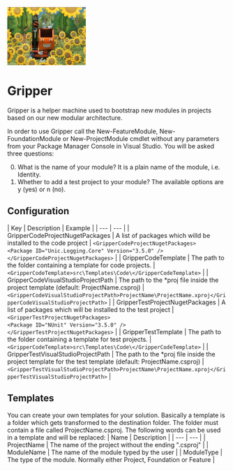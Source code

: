 <div class="chapterlogo"><img src="./Gripper.png" /></div>

# Gripper

Gripper is a helper machine used to bootstrap new modules in projects based on our new modular architecture.

In order to use Gripper call the New-FeatureModule, New-FoundationModule or New-ProjectModule cmdlet without any parameters from your Package Manager Console in Visual Studio. You will be asked three questions:

0. What is the name of your module? It is a plain name of the module, i.e. Identity.
0. Whether to add a test project to your module? The available options are y (yes) or n (no).

## Configuration

| Key | Description | Example | 
| --- | --- |
| GripperCodeProjectNugetPackages | A list of packages which willd be installed to the code project | `<GripperCodeProjectNugetPackages>` <br> `<Package ID="Unic.Logging.Core" Version="3.5.0" />` <br> `</GripperCodeProjectNugetPackages>` |
| GripperCodeTemplate | The path to the folder containing a template for code projects. | `<GripperCodeTemplate>src\Templates\Code\</GripperCodeTemplate>` |
| GripperCodeVisualStudioProjectPath | The path to the *proj file inside the project template (default: ProjectName.csproj) | `<GripperCodeVisualStudioProjectPath>ProjectName\ProjectName.xproj</GripperCodeVisualStudioProjectPath>` |
| GripperTestProjectNugetPackages | A list of packages which will be installed to the test project | `<GripperTestProjectNugetPackages>` <br> `<Package ID="NUnit" Version="3.5.0" />` <br> `</GripperTestProjectNugetPackages>` |
| GripperTestTemplate | The path to the folder containing a template for test projects. | `<GripperCodeTemplate>src\Templates\Code\</GripperCodeTemplate>` |
| GripperTestVisualStudioProjectPath | The path to the *proj file inside the project template for the test template (default: ProjectName.csproj) | `<GripperTestVisualStudioProjectPath>ProjectName\ProjectName.xproj</GripperTestVisualStudioProjectPath>` |

## Templates

You can create your own templates for your solution. Basically a template is a folder which gets transformed to the destination folder.
The folder must contain a file called ProjectName.csproj.
The following words can be used in a template and will be replaced:
| Name | Description |
| --- | --- |
| ProjectName | The name of the project without the ending ".csproj" |
| ModuleName | The name of the module typed by the user | 
| ModuleType | The type of the module. Normally either Project, Foundation or Feature |
